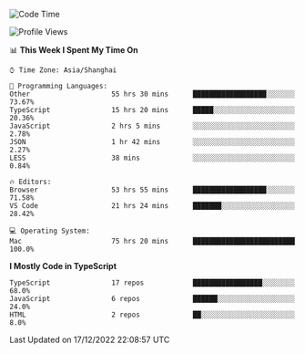 <!--START_SECTION:waka-->
![Code Time](http://img.shields.io/badge/Code%20Time-3%2C499%20hrs%2037%20mins-blue)

![Profile Views](http://img.shields.io/badge/Profile%20Views-0-blue)

📊 **This Week I Spent My Time On** 

```text
⌚︎ Time Zone: Asia/Shanghai

💬 Programming Languages: 
Other                    55 hrs 30 mins      ██████████████████░░░░░░░   73.67% 
TypeScript               15 hrs 20 mins      █████░░░░░░░░░░░░░░░░░░░░   20.36% 
JavaScript               2 hrs 5 mins        ░░░░░░░░░░░░░░░░░░░░░░░░░   2.78% 
JSON                     1 hr 42 mins        ░░░░░░░░░░░░░░░░░░░░░░░░░   2.27% 
LESS                     38 mins             ░░░░░░░░░░░░░░░░░░░░░░░░░   0.84%

🔥 Editors: 
Browser                  53 hrs 55 mins      ██████████████████░░░░░░░   71.58% 
VS Code                  21 hrs 24 mins      ███████░░░░░░░░░░░░░░░░░░   28.42%

💻 Operating System: 
Mac                      75 hrs 20 mins      █████████████████████████   100.0%

```

**I Mostly Code in TypeScript** 

```text
TypeScript               17 repos            █████████████████░░░░░░░░   68.0% 
JavaScript               6 repos             ██████░░░░░░░░░░░░░░░░░░░   24.0% 
HTML                     2 repos             ██░░░░░░░░░░░░░░░░░░░░░░░   8.0%

```



 Last Updated on 17/12/2022 22:08:57 UTC
<!--END_SECTION:waka-->
